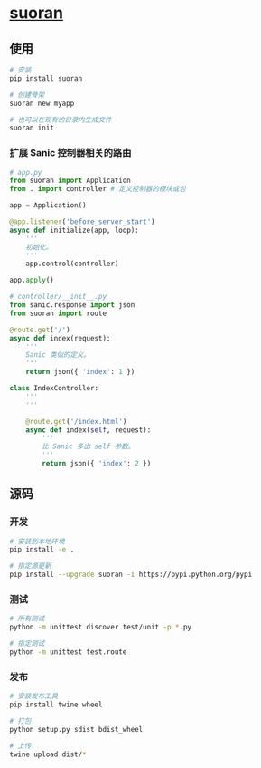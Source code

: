 # [suoran](https://github.com/chenshenchao/suoran)

## 使用

```bash
# 安装
pip install suoran

# 创建骨架
suoran new myapp

# 也可以在现有的目录内生成文件
suoran init
```

### 扩展 Sanic 控制器相关的路由

```python
# app.py
from suoran import Application
from . import controller # 定义控制器的模块或包

app = Application()

@app.listener('before_server_start')
async def initialize(app, loop):
    '''
    初始化。
    '''
    app.control(controller)

app.apply()
```

```python
# controller/__init__.py
from sanic.response import json
from suoran import route

@route.get('/')
async def index(request):
    '''
    Sanic 类似的定义。
    '''
    return json({ 'index': 1 })

class IndexController:
    '''
    '''

    @route.get('/index.html')
    async def index(self, request):
        '''
        比 Sanic 多出 self 参数。
        '''
        return json({ 'index': 2 })
```

## 源码

### 开发

```bash
# 安装到本地环境
pip install -e .

# 指定源更新
pip install --upgrade suoran -i https://pypi.python.org/pypi
```

### 测试

```bash
# 所有测试
python -m unittest discover test/unit -p *.py

# 指定测试
python -m unittest test.route
```

### 发布

```bash
# 安装发布工具
pip install twine wheel

# 打包
python setup.py sdist bdist_wheel

# 上传
twine upload dist/*
```
